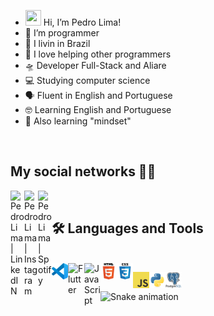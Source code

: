 - <img src="https://media.giphy.com/media/hvRJCLFzcasrR4ia7z/giphy.gif" width="25px" height="25px"> Hi, I’m Pedro Lima!
- 👀 I’m programmer
- 🌱 I livin in Brazil
- 💞️ I love helping other programmers
- 🛸 Developer Full-Stack and Aliare
- 💻 Studying computer science
- 🗣️ Fluent in English and Portuguese
- 🤓 Learning English and Portuguese
- 🔗 Also learning "mindset"

<br>
<h2> My social networks 🤳📱</h2>
<a href="https://www.linkedin.com/in/pedro-lima-bezerra-b16aa4213/">
  <img align="left" alt="Pedro Lima | LinkedIN" width="22px" src="https://raw.githubusercontent.com/peterthehan/peterthehan/master/assets/linkedin.svg" />
</a>

<a href="https://www.instagram.com/dev.pedrolima">
  <img align="left" alt="Pedro Lima | Instagram" width="22px" src="https://upload.wikimedia.org/wikipedia/commons/9/96/Instagram.svg" />
</a>

<a href="https://open.spotify.com/user/21w5wvco6uwin3pijl4cqws4y">
  <img align="left" alt="Pedro Lima | Spotify" width="22px" src="https://upload.wikimedia.org/wikipedia/commons/thumb/1/19/Spotify_logo_without_text.svg/1920px-Spotify_logo_without_text.svg.png" />
</a>
<!-- Vertical Spacer -->
<br>

## 🛠 Languages and Tools
<br>
<!-- Vertical Spacer -->
 
<img align="left" alt="Visual Studio Code" width="26px" src="https://raw.githubusercontent.com/github/explore/80688e429a7d4ef2fca1e82350fe8e3517d3494d/topics/visual-studio-code/visual-studio-code.png" style="max-width: 99%;">

<img align="left" alt="Flutter" width="26px" src="https://camo.githubusercontent.com/114aa59f6bfe1ff7ef3444fbb224078eb6a32c43f0ed03a6c0c3e6df67e049ec/68747470733a2f2f7777772e766563746f726c6f676f2e7a6f6e652f6c6f676f732f666c7574746572696f2f666c7574746572696f2d69636f6e2e737667" data-canonical-src="https://www.vectorlogo.zone/logos/flutterio/flutterio-icon.svg" style="max-width: 100%;">

<img align="left" alt="JavaScript" width="26px" src="https://camo.githubusercontent.com/d54cb8a71c6e700018b4d1390e6178d544f5713b618cb11e3d9513640a82d0c9/68747470733a2f2f7777772e766563746f726c6f676f2e7a6f6e652f6c6f676f732f646172746c616e672f646172746c616e672d69636f6e2e737667" data-canonical-src="https://www.vectorlogo.zone/logos/dartlang/dartlang-icon.svg" style="max-width: 100%;">

<img align="left" alt="HTML5" width="26px" src="https://raw.githubusercontent.com/github/explore/80688e429a7d4ef2fca1e82350fe8e3517d3494d/topics/html/html.png" style="max-width: 100%;">

<img align="left" alt="CSS3" width="26px" src="https://raw.githubusercontent.com/github/explore/80688e429a7d4ef2fca1e82350fe8e3517d3494d/topics/css/css.png" style="max-width: 100%;">

<a href="https://developer.mozilla.org/en-US/docs/Web/JavaScript" rel="nofollow"><img align="left" alt="JavaScript" width="26px" src="https://raw.githubusercontent.com/github/explore/80688e429a7d4ef2fca1e82350fe8e3517d3494d/topics/javascript/javascript.png" style="max-width: 100%;"></a>

<img align="left" alt="Python" width="26px" src="https://raw.githubusercontent.com/devicons/devicon/master/icons/python/python-original.svg" style="max-width: 100%;">

<img align="left" alt="Python" width="26px" src="https://raw.githubusercontent.com/devicons/devicon/master/icons/postgresql/postgresql-original-wordmark.svg" style="max-width: 100%;">

<br>

<!-- Vertical Spacer -->
![Snake animation](https://github.com/mlarasusan/mlarasusan/blob/output/github-contribution-grid-snake.svg)



